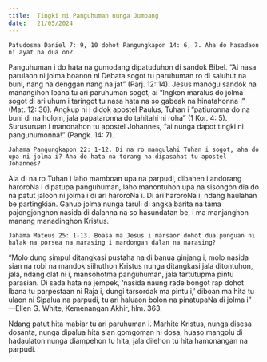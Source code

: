 ```yaml
---
title:  Tingki ni Panguhuman nunga Jumpang
date:   21/05/2024
---
```


`Patudosma Daniel 7: 9, 10 dohot Pangungkapon 14: 6, 7. Aha do hasadaon ni ayat na dua on?`

Panguhuman i do hata na gumodang dipatuduhon di sandok Bibel. “Ai nasa parulaon ni jolma boanon ni Debata sogot tu paruhuman ro di saluhut na buni, nang na denggan nang na jat” (Parj. 12: 14). Jesus manogu sandok na manangihon Ibana tu ari paruhuman sogot, ai “Ingkon maralus do jolma sogot di ari uhum i taringot tu nasa hata na so gabeak na hinatahonna i” (Mat. 12: 36). Angkup ni i didok apostel Paulus, Tuhan i “patiuronna do na buni di na holom, jala papataronna do tahitahi ni roha” (1 Kor. 4: 5). Surusuruan i manonahon tu apostel Johannes, “ai nunga dapot tingki ni panguhumonna!” (Pangk. 14: 7).

`Jahama Pangungkapon 22: 1-12. Di na ro mangulahi Tuhan i sogot, aha do upa ni jolma i? Aha do hata na torang na dipasahat tu apostel Johannes?`

Ala di na ro Tuhan i laho mamboan upa na parpudi, dibahen i andorang haroroNa i dipatupa panguhuman, laho manontuhon upa na sisongon dia do na patut jaloon ni jolma i di ari haroroNa i. Di ari haroroNa i, ndang haulahan be partingkian. Ganup jolma nunga taruli di angka barita na tama pajongjonghon nasida di dalanna na so hasundatan be, i ma manjanghon manang manadinghon Kristus.

`Jahama Mateus 25: 1-13. Boasa ma Jesus i marsaor dohot dua punguan ni halak na porsea na marasing i mardongan dalan na marasing?`

“Molo dung simpul ditangkasi pustaha na di banua ginjang i, molo nasida sian na robi na mandok siihuthon Kristus nunga ditangkasi jala ditontuhon, jala, ndang olat ni i, mansohotma panguhuman, jala tartutupma pintu parasian. Di sada hata na jempek, ‘nasida naung rade bongot rap dohot Ibana tu parpestaan ni Raja i, dungi tarsordak ma pintu i,’ diboan ma hita tu ulaon ni Sipalua na parpudi, tu ari haluaon bolon na pinatupaNa di jolma i” —Ellen G. White, Kemenangan Akhir, hlm. 363.

Ndang patut hita mabiar tu ari paruhuman i. Marhite Kristus, nunga disesa dosanta, nunga dipalua hita sian gomgoman ni dosa, huaso mangolu di hadaulaton nunga diampehon tu hita, jala dilehon tu hita hamonangan na parpudi.